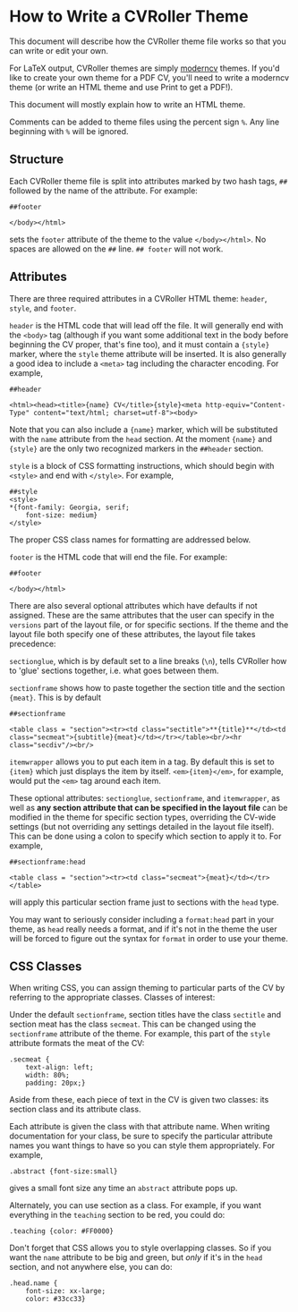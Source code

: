 How to Write a CVRoller Theme
=============================

This document will describe how the CVRoller theme file works so that you can write or edit your own.

For LaTeX output, CVRoller themes are simply [moderncv](https://www.ctan.org/pkg/moderncv) themes. If you'd like to create your own theme for a PDF CV, you'll need to write a moderncv theme (or write an HTML theme and use Print to get a PDF!).

This document will mostly explain how to write an HTML theme.

Comments can be added to theme files using the percent sign `%`. Any line beginning with `%` will be ignored.

Structure
---------

Each CVRoller theme file is split into attributes marked by two hash tags, `##` followed by the name of the attribute. For example:

```
##footer

</body></html>
```

sets the `footer` attribute of the theme to the value `</body></html>`. No spaces are allowed on the `##` line. `## footer` will not work.

Attributes
----------

There are three required attributes in a CVRoller HTML theme: `header`, `style`, and `footer`. 

`header` is the HTML code that will lead off the file. It will generally end with the `<body>` tag (although if you want some additional text in the body before beginning the CV proper, that's fine too), and it must contain a `{style}` marker, where the `style` theme attribute will be inserted. It is also generally a good idea to include a `<meta>` tag including the character encoding. For example,

```
##header

<html><head><title>{name} CV</title>{style}<meta http-equiv="Content-Type" content="text/html; charset=utf-8"><body>
```

Note that you can also include a `{name}` marker, which will be substituted with the `name` attribute from the `head` section. At the moment `{name}` and `{style}` are the only two recognized markers in the `##header` section.

`style` is a block of CSS formatting instructions, which should begin with `<style>` and end with `</style>`. For example,

```
##style
<style>
*{font-family: Georgia, serif;
	font-size: medium}
</style>
```

The proper CSS class names for formatting are addressed below.

`footer` is the HTML code that will end the file. For example:

```
##footer

</body></html>
```

There are also several optional attributes which have defaults if not assigned. These are the same attributes that the user can specify in the `versions` part of the layout file, or for specific sections. If the theme and the layout file both specify one of these attributes, the layout file takes precedence:

`sectionglue`, which is by default set to a line breaks (`\n`), tells CVRoller how to 'glue' sections together, i.e. what goes between them.

`sectionframe` shows how to paste together the section title and the section `{meat}`. This is by default

```
##sectionframe

<table class = "section"><tr><td class="sectitle">**{title}**</td><td class="secmeat">{subtitle}{meat}</td></tr></table><br/><hr class="secdiv"/><br/>
```

`itemwrapper` allows you to put each item in a tag. By default this is set to `{item}` which just displays the item by itself. `<em>{item}</em>`, for example, would put the `<em>` tag around each item.


These optional attributes: `sectionglue`, `sectionframe`, and `itemwrapper`, as well as **any section attribute that can be specified in the layout file** can be modified in the theme for specific section types, overriding the CV-wide settings (but not overriding any settings detailed in the layout file itself). This can be done using a colon to specify which section to apply it to. For example,

```
##sectionframe:head

<table class = "section"><tr><td class="secmeat">{meat}</td></tr></table>
```

will apply this particular section frame just to sections with the `head` type. 

You may want to seriously consider including a `format:head` part in your theme, as `head` really needs a format, and if it's not in the theme the user will be forced to figure out the syntax for `format` in order to use your theme.

CSS Classes
------------

When writing CSS, you can assign theming to particular parts of the CV by referring to the appropriate classes. Classes of interest:

Under the default `sectionframe`, section titles have the class `sectitle` and section meat has the class `secmeat`. This can be changed using the `sectionframe` attribute of the theme. For example, this part of the `style` attribute formats the meat of the CV:

```
.secmeat {
	text-align: left;
	width: 80%;
	padding: 20px;}
```

Aside from these, each piece of text in the CV is given two classes: its section class and its attribute class.

Each attribute is given the class with that attribute name. When writing documentation for your class, be sure to specify the particular attribute names you want things to have so you can style them appropriately. For example, 

```
.abstract {font-size:small}
```

gives a small font size any time an `abstract` attribute pops up.

Alternately, you can use section as a class. For example, if you want everything in the `teaching` section to be red, you could do:

```
.teaching {color: #FF0000}
```

Don't forget that CSS allows you to style overlapping classes. So if you want the `name` attribute to be big and green, but *only* if it's in the `head` section, and not anywhere else, you can do:

```
.head.name {
	font-size: xx-large;
	color: #33cc33}
```